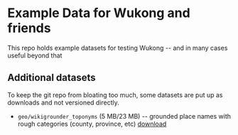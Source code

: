 # Example Data for Wukong and friends

This repo holds example datasets for testing Wukong -- and in many cases useful beyond that



## Additional datasets

To keep the git repo from bloating too much, some datasets are put up as downloads and not versioned directly.

* `geo/wikigrounder_toponyms` (5 MB/23 MB) -- grounded place names with rough categories (county, province, etc) [download](https://github.com/downloads/infochimps-labs/wukong-example-data/wikigrounder_toponyms.tar.bz2)
